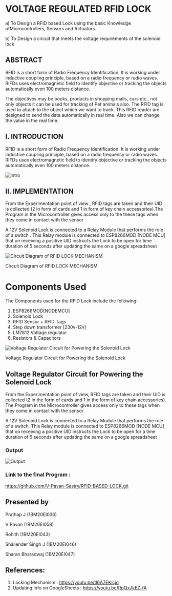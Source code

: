 # VOLTAGE REGULATED RFID LOCK
a) To Design a RFID based Lock using the basic Knowledge  ofMicrocontrollers, Sensors and Actuators. 

b) To Design a circuit that meets the voltage requirements of the solenoid lock

## ABSTRACT
RFID is a short form of Radio Frequency Identification. It is working under inductive coupling principle, based on a radio frequency or radio waves. RIFDs uses electromagnetic field to identify objective or tracking the objects automatically even 100 meters distance.

The objectives may be books, products in shopping malls, cars etc., not only objects it can be used for tracking of Pet animals also. The RFID tag is used to attach to the object which we want to track. This RFID reader are designed to send the data automatically in real time. Also we can change the value in the real time.

## I. INTRODUCTION
RFID is a short form of Radio Frequency Identification. It is
working under inductive coupling principle, based on a radio
frequency or radio waves. RIFDs uses electromagnetic field to
identify objective or tracking the objects automatically even 100
meters distance.

![Intro](https://user-images.githubusercontent.com/56119169/209460141-12f8086e-a9d6-42a5-816a-75f61ab82f87.png)

## II. IMPLEMENTATION
From the Experimentation point of view , RFID tags are
taken and their UID is collected (2 in form of cards and 1 in
form of key chain accessories).The Program in the
Microcontroller gives access only to the these tags when
they come in contact with the sensor

A 12V Solenoid Lock is connected to a Relay Module that
performs the role of a switch . This Relay module is
connected to ESP8266MOD [NODE MCU] that on
receiving a positive UID instructs the Lock to be open for
time duration of 5 seconds after updating the same on a
google spreadsheet

![Circuit Diagram of RFID LOCK MECHANISM](https://user-images.githubusercontent.com/56119169/209459753-35cdd576-f857-4430-9585-097c2ea3cba0.png)

Circuit Diagram of RFID LOCK MECHANISM

# Components Used
The Components used for the RFID Lock include the
following:
1) ESP8266MOD[NODEMCU]
2) Solenoid Lock
3) RFID Sensor + RFID Tags
4) Step down transformer [230v-12v]
5) LM7812 Voltage regulator
6) Resistors &amp; Capacitors

![Voltage Regulator  Circuit for Powering the Solenoid Lock](https://user-images.githubusercontent.com/56119169/209459907-79ad4e6a-b328-4af3-a573-b070eb9e856f.png)

Voltage Regulator  Circuit for Powering the Solenoid Lock

 ## Voltage Regulator Circuit for Powering the Solenoid Lock
 From the Experimentation point of view, RFID tags are taken and their UID is collected (2 in the form of cards and 1 in the form of key chain accessories). The Program in the Microcontroller gives access only to these tags when they come in contact with the sensor

A 12V Solenoid Lock is connected to a Relay Module that performs the role of a switch. This Relay module is connected to ESP8266MOD [NODE MCU] that on receiving a positive UID instructs the Lock to be open for a time duration of 5 seconds after updating the same on a google spreadsheet

### Output

![Output](https://user-images.githubusercontent.com/56119169/209459996-11eaf8ab-0696-484f-8f7f-6b797909f969.png)

### Link to the final Program :
https://github.com/V-Pavan-Sastry/RFID-BASED-LOCK.git


## Presented by
Prathap J (1BM20EI036)

V Pavan (1BM20EI058)

Rohith (1BM20EI043)

Shailender Singh J (1BM20EI046)

Sharan Bharadwaj (1BM20EI047)

## References:
1) Locking Mechanism : https://youtu.be/tl6A7EKicjo
2) Updating info on GoogleSheets : https://youtu.be/RpQxJkEZ-fA
